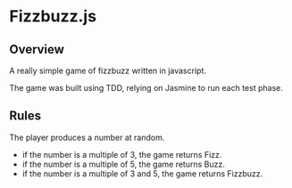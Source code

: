 Fizzbuzz.js
===========
Overview
--------
A really simple game of fizzbuzz written in javascript.

The game was built using TDD, relying on Jasmine to run each test phase.

Rules
------
The player produces a number at random.
* if the number is a multiple of 3, the game returns Fizz.
* if the number is a multiple of 5, the game returns Buzz.
* if the number is a multiple of 3 and 5, the game returns Fizzbuzz.

